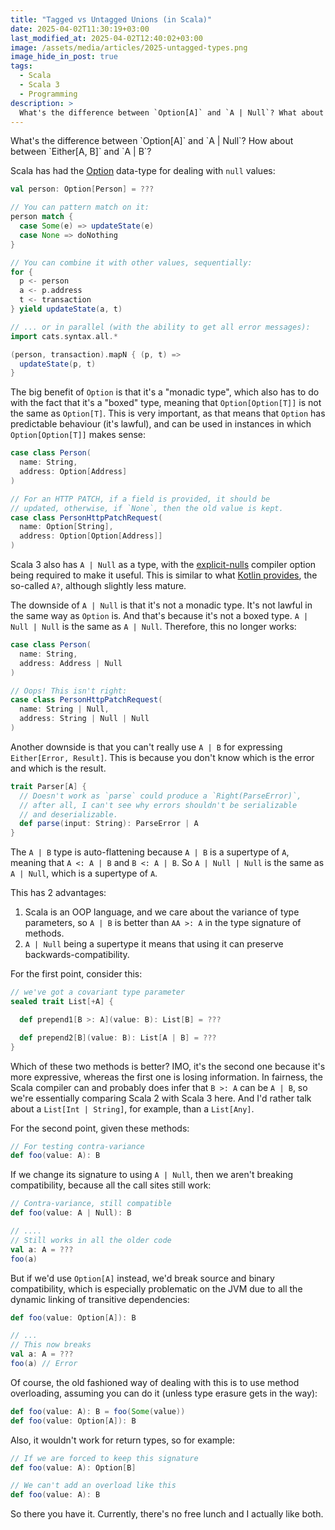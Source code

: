 ```yaml
---
title: "Tagged vs Untagged Unions (in Scala)"
date: 2025-04-02T11:30:19+03:00
last_modified_at: 2025-04-02T12:40:02+03:00
image: /assets/media/articles/2025-untagged-types.png
image_hide_in_post: true
tags:
  - Scala
  - Scala 3
  - Programming
description: >
  What's the difference between `Option[A]` and `A | Null`? What about between `Either[A, B]` and `A | B`?
---
```


<p class="intro" markdown=1>
What's the difference between `Option[A]` and `A | Null`? How about between `Either[A, B]` and `A | B`?
</p>

Scala has had the [Option](https://scala-lang.org/api/3.x/scala/Option.html) data-type for dealing with `null` values:

```scala
val person: Option[Person] = ???

// You can pattern match on it:
person match {
  case Some(e) => updateState(e)
  case None => doNothing
}

// You can combine it with other values, sequentially:
for {
  p <- person
  a <- p.address
  t <- transaction
} yield updateState(a, t)

// ... or in parallel (with the ability to get all error messages):
import cats.syntax.all.*

(person, transaction).mapN { (p, t) =>
  updateState(p, t)
}
```

The big benefit of `Option` is that it's a "monadic type", which also has to do with the fact that it's a "boxed" type, meaning that `Option[Option[T]]` is not the same as `Option[T]`. This is very important, as that means that `Option` has predictable behaviour (it's lawful), and can be used in instances in which `Option[Option[T]]` makes sense:

```scala
case class Person(
  name: String,
  address: Option[Address]
)

// For an HTTP PATCH, if a field is provided, it should be 
// updated, otherwise, if `None`, then the old value is kept.
case class PersonHttpPatchRequest(
  name: Option[String],
  address: Option[Option[Address]]
)
```

Scala 3 also has `A | Null` as a type, with the [explicit-nulls](https://docs.scala-lang.org/scala3/reference/experimental/explicit-nulls.html) compiler option being required to make it useful. This is similar to what [Kotlin provides](https://kotlinlang.org/docs/null-safety.html), the so-called `A?`, although slightly less mature.

The downside of `A | Null` is that it's not a monadic type. It's not lawful in the same way as `Option` is. And that's because it's not a boxed type. `A | Null | Null` is the same as `A | Null`. Therefore, this no longer works: 

```scala
case class Person(
  name: String,
  address: Address | Null
)

// Oops! This isn't right:
case class PersonHttpPatchRequest(
  name: String | Null,
  address: String | Null | Null
)
```

Another downside is that you can't really use `A | B` for expressing `Either[Error, Result]`. This is because you don't know which is the error and which is the result.

```scala
trait Parser[A] {
  // Doesn't work as `parse` could produce a `Right(ParseError)`, 
  // after all, I can't see why errors shouldn't be serializable 
  // and deserializable.
  def parse(input: String): ParseError | A 
}
```

The `A | B` type is auto-flattening because `A | B` is a supertype of `A`, meaning that `A <: A | B` and `B <: A | B`. So `A | Null | Null` is the same as `A | Null`, which is a supertype of `A`.

This has 2 advantages:
1. Scala is an OOP language, and we care about the variance of type parameters, so `A | B` is better than `AA >: A` in the type signature of methods.
2. `A | Null` being a supertype it means that using it can preserve backwards-compatibility.

For the first point, consider this:

```scala
// we've got a covariant type parameter
sealed trait List[+A] { 

  def prepend1[B >: A](value: B): List[B] = ???

  def prepend2[B](value: B): List[A | B] = ???
}
```

Which of these two methods is better? IMO, it's the second one because it's more expressive, whereas the first one is losing information. In fairness, the Scala compiler can and probably does infer that `B >: A` can be `A | B`, so we're essentially comparing Scala 2 with Scala 3 here. And I'd rather talk about a `List[Int | String]`, for example, than a `List[Any]`.

For the second point, given these methods:

```scala
// For testing contra-variance
def foo(value: A): B
```

If we change its signature to using `A | Null`, then we aren't breaking compatibility, because all the call sites still work:

```scala
// Contra-variance, still compatible
def foo(value: A | Null): B

// ....
// Still works in all the older code
val a: A = ???
foo(a) 
```

But if we'd use `Option[A]` instead, we'd break source and binary compatibility, which is especially problematic on the JVM due to all the dynamic linking of transitive dependencies:

```scala
def foo(value: Option[A]): B

// ...
// This now breaks
val a: A = ???
foo(a) // Error
```

Of course, the old fashioned way of dealing with this is to use method overloading, assuming you can do it (unless type erasure gets in the way):

```scala
def foo(value: A): B = foo(Some(value))
def foo(value: Option[A]): B
```

Also, it wouldn't work for return types, so for example:

```scala
// If we are forced to keep this signature
def foo(value: A): Option[B]

// We can't add an overload like this
def foo(value: A): B
```

So there you have it. Currently, there's no free lunch and I actually like both.
